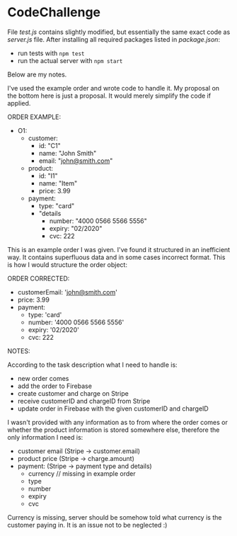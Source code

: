 # CodeChallenge

File *test.js* contains slightly modified, but essentially the same exact code as *server.js* file.
After installing all required packages listed in *package.json*:
- run tests with `npm test`
- run the actual server with `npm start`


Below are my notes.

I've used the example order and wrote code to handle it. My proposal on the bottom here is just a proposal. It would merely simplify the code if applied.

ORDER EXAMPLE:
- O1:
	- customer:
		- id: "C1"
 		- name: "John Smith"
 		- email: "john@smith.com"
	- product:
 		- id: "I1"
 		- name: "Item"
 		- price: 3.99
 	- payment:
 		- type: "card"
		- "details
			- number: "4000 0566 5566 5556"
 			- expiry: "02/2020"
 			- cvc: 222


This is an example order I was given. I've found it structured in an inefficient way. It contains superfluous data and in some cases incorrect format.
This is how I would structure the order object:

ORDER CORRECTED:

- customerEmail: 'john@smith.com'
- price: 3.99
- payment:
	- type: 'card'
	- number: '4000 0566 5566 5556'
	- expiry: '02/2020'
	- cvc: 222

NOTES:

According to the task description what I need to handle is:
- new order comes
- add the order to Firebase
- create customer and charge on Stripe
- receive customerID and chargeID from Stripe
- update order in Firebase with the given customerID and chargeID

I wasn't provided with any information as to from where the order comes or whether the product information is stored somewhere else,
therefore the only information I need is:

- customer email (Stripe -> customer.email)
- product price (Stripe -> charge.amount)
- payment: (Stripe -> payment type and details)
	- currency // missing in example order
	- type
	- number
	- expiry
	- cvc

Currency is missing, server should be somehow told what currency is the customer paying in. It is an issue not to be neglected :)